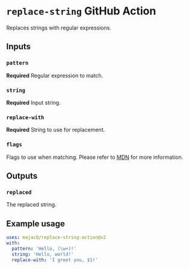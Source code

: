 # `replace-string` GitHub Action

Replaces strings with regular expressions.

## Inputs

### `pattern`

**Required** Regular expression to match.

### `string`

**Required** Input string.

### `replace-with`

**Required** String to use for replacement.

### `flags`

Flags to use when matching. Please refer to [MDN](https://developer.mozilla.org/en-US/docs/Web/JavaScript/Reference/Global_Objects/RegExp) for more information.

## Outputs

### `replaced`

The replaced string.

## Example usage

```yaml
uses: majacQ/replace-string-action@v2
with:
  pattern: 'Hello, (\w+)!'
  string: 'Hello, world!'
  replace-with: 'I greet you, $1!'
```
 
